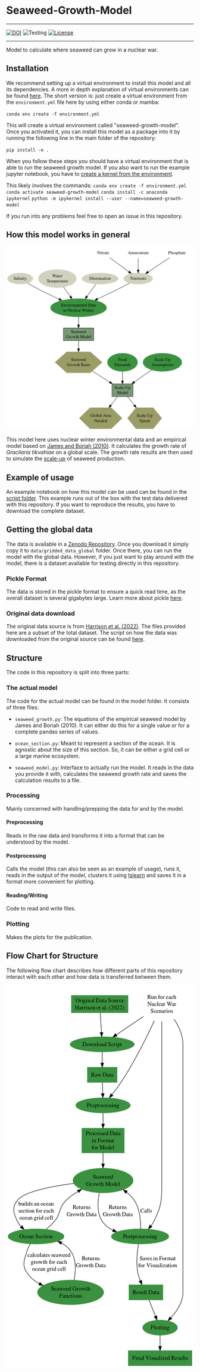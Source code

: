 # Seaweed-Growth-Model
---


[![DOI](https://zenodo.org/badge/DOI/10.5281/zenodo.6866654.svg)](https://doi.org/10.5281/zenodo.6866654)
![Testing](https://github.com/allfed/seaweed-growth-model/actions/workflows/testing.yml/badge.svg)
[![License](https://img.shields.io/badge/License-Apache_2.0-blue.svg)](https://opensource.org/licenses/Apache-2.0)

---
Model to calculate where seaweed can grow in a nuclear war. 

## Installation
We recommend setting up a virtual environment to install this model and all its dependencies. A more in depth explanation of virtual environments can be found [here](https://goodresearch.dev/). The short version is: just create a virtual environment from the `environment.yml` file here by using either conda or mamba:

`conda env create -f environment.yml`

This will create a virtual environment called "seaweed-growth-model". Once you activated it, you can install this model as a package into it by running the following line in the main folder of the repository:

`pip install -e .`

When you follow these steps you should have a virtual environment that is able to run the seaweed growth model. If you also want to run the example jupyter notebook, you have to [create a kernel from the environment](https://medium.com/@nrk25693/how-to-add-your-conda-environment-to-your-jupyter-notebook-in-just-4-steps-abeab8b8d084).

This likely involves the commands:
`conda env create -f environment.yml`
`conda activate seaweed-growth-model`
`conda install -c anaconda ipykernel`
`python -m ipykernel install --user --name=seaweed-growth-model`

If you run into any problems feel free to open an issue in this repository.

## How this model works in general

![Model](https://raw.githubusercontent.com/allfed/Seaweed-Growth-Model/main/results/model_description/structure.png)

This model here uses nuclear winter environmental data and an empirical model based on [James and Boriah (2010)](https://www.researchgate.net/publication/44797785_Modeling_Algae_Growth_in_an_Open-Channel_Raceway). It calculates the growth rate of *Gracilaria tikvahiae* on a global scale. The growth rate results are then used to simulate the [scale-up](https://github.com/allfed/Seaweed-Scaleup-Model) of seaweed production. 

## Example of usage
An example notebook on how this model can be used can be found in the [script folder](https://github.com/allfed/Seaweed-Growth-Model/blob/main/scripts/Example.ipynb). This example runs out of the box with the test data delivered with this repository. If you want to reproduce the results, you have to download the complete dataset. 

## Getting the global data

The data is available in a [Zenodo Repository](). Once you download it simply copy it to `data/gridded_data_global` folder. Once there, you can run the model with the global data. However, if you just want to play around with the model, there is a dataset available for testing directly in this repository. 

### Pickle Format

The data is stored in the pickle format to ensure a quick read time, as the overall dataset is several gigabytes large. Learn more about pickle [here](https://www.youtube.com/watch?v=Pl4Hp8qwwes).

### Original data download

The original data source is from [Harrison et al. (2022)](https://agupubs.onlinelibrary.wiley.com/doi/10.1029/2021AV000610). The files provided here are a subset of the total dataset. The script on how the data was downloaded from the original source can be found [here](https://github.com/florianjehn/Seaweed-Growth-Model/blob/main/scripts/Data_Download.ipynb). 

## Structure

The code in this repository is split into three parts:

### The actual model

The code for the actual model can be found in the model folder. It consists of three files:

* `seaweed_growth.py`: The equations of the empirical seaweed model by James and Boriah (2010). It can either do this for a single value or for a complete pandas series of values. 

* `ocean_section.py`: Meant to represent a section of the ocean. It is agnostic about the size of this section. So, it can be either a grid cell or a large marine ecosystem.

* `seaweed_model.py`: Interface to actually run the model. It reads in the data you provide it with, calculates the seaweed growth rate and saves the calculation results to a file. 

### Processing

Mainly concerned with handling/prepping the data for and by the model. 

#### Preprocessing

Reads in the raw data and transforms it into a format that can be understood by the model. 

#### Postprocessing

Calls the model (this can also be seen as an example of usage), runs it, reads in the output of the model, clusters it using [tslearn](https://tslearn.readthedocs.io/en/stable/) and saves it in a format more convenient for plotting. 

#### Reading/Writing

Code to read and write files. 

### Plotting

Makes the plots for the publication. 

## Flow Chart for Structure

The following flow chart describes how different parts of this repository interact with each other and how data is transferred between them. 

![Model](https://raw.githubusercontent.com/allfed/Seaweed-Growth-Model/main/results/model_description/flow_chart.png)




